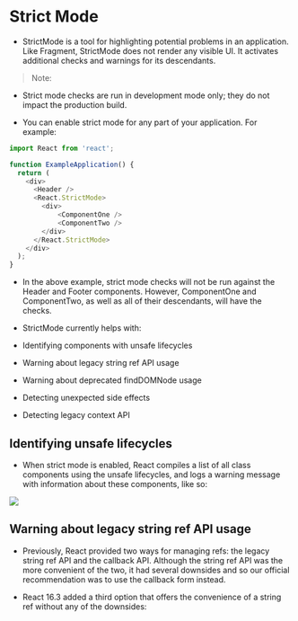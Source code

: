 # Strict Mode

* StrictMode is a tool for highlighting potential problems in an application. Like Fragment, StrictMode does not render any visible UI. It activates additional checks and warnings for its descendants.

> Note:

* Strict mode checks are run in development mode only; they do not impact the production build.

* You can enable strict mode for any part of your application. For example:

```ts
import React from 'react';

function ExampleApplication() {
  return (
    <div>
      <Header />
      <React.StrictMode>
        <div>
            <ComponentOne />
            <ComponentTwo />
        </div>
      </React.StrictMode>
    </div>
  );
}
```

* In the above example, strict mode checks will not be run against the Header and Footer components. However, ComponentOne and ComponentTwo, as well as all of their descendants, will have the checks.

* StrictMode currently helps with:

* Identifying components with unsafe lifecycles
* Warning about legacy string ref API usage
* Warning about deprecated findDOMNode usage
* Detecting unexpected side effects
* Detecting legacy context API

## Identifying unsafe lifecycles

* When strict mode is enabled, React compiles a list of all class components using the unsafe lifecycles, and logs a warning message with information about these components, like so:

![](https://reactjs.org/static/e4fdbff774b356881123e69ad88eda88/1628f/strict-mode-unsafe-lifecycles-warning.png)

## Warning about legacy string ref API usage

* Previously, React provided two ways for managing refs: the legacy string ref API and the callback API. Although the string ref API was the more convenient of the two, it had several downsides and so our official recommendation was to use the callback form instead.

* React 16.3 added a third option that offers the convenience of a string ref without any of the downsides:

```ts

```